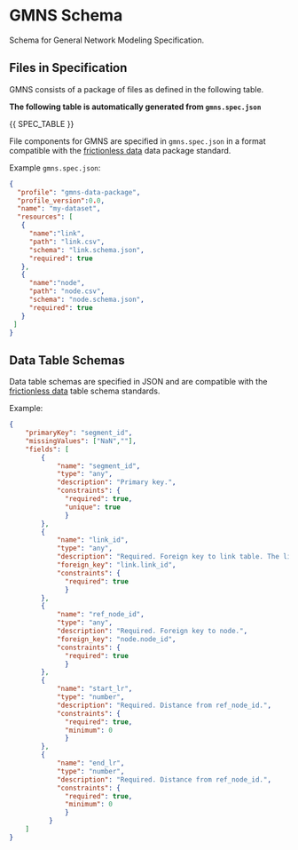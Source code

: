 # GMNS Schema
Schema for General Network Modeling Specification.

## Files in Specification

GMNS consists of a package of files as defined in the following table.

**The following table is automatically generated from `gmns.spec.json`**

{{ SPEC_TABLE }}

File components for GMNS are specified in `gmns.spec.json` in a format compatible with the
[frictionless data](https://specs.frictionlessdata.io/tabular-data-package/) data package standard.

Example `gmns.spec.json`:
```JSON
{
  "profile": "gmns-data-package",
  "profile_version":0.0,
  "name": "my-dataset",
  "resources": [
   {
     "name":"link",
     "path": "link.csv",
     "schema": "link.schema.json",
     "required": true
   },
   {
     "name":"node",
     "path": "node.csv",
     "schema": "node.schema.json",
     "required": true
   }
 ]
}
```

## Data Table Schemas
Data table schemas are specified in JSON and are compatible with the
[frictionless data](https://specs.frictionlessdata.io/table-schema/) table
schema standards.

Example:

```JSON
{
    "primaryKey": "segment_id",
    "missingValues": ["NaN",""],
    "fields": [
        {
            "name": "segment_id",
            "type": "any",
            "description": "Primary key.",
            "constraints": {
              "required": true,
              "unique": true
              }
        },
        {
            "name": "link_id",
            "type": "any",
            "description": "Required. Foreign key to link table. The link that the segment is located on.",
            "foreign_key": "link.link_id",
            "constraints": {
              "required": true
              }
        },
        {
            "name": "ref_node_id",
            "type": "any",
            "description": "Required. Foreign key to node.",
            "foreign_key": "node.node_id",
            "constraints": {
              "required": true
              }
        },
        {
            "name": "start_lr",
            "type": "number",
            "description": "Required. Distance from ref_node_id.",
            "constraints": {
              "required": true,
              "minimum": 0
              }
        },
        {
            "name": "end_lr",
            "type": "number",
            "description": "Required. Distance from ref_node_id.",
            "constraints": {
              "required": true,
              "minimum": 0
              }
          }
    ]
}

```
